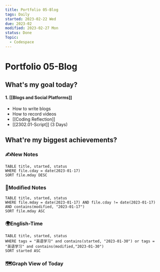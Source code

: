 ```yaml
---
title: Portfolio 05-Blog
tags: Daily
started: 2023-02-22 Wed
due: 2023-02
modified: 2023-02-27 Mon
status: Done
Topic:
  - Codespace
---
```

# Portfolio 05-Blog
## What's my goal today?
#### 1. [[Blogs and Social Platforms]]
- How to write blogs
- How to record videos
- [[Coding Reflection]]
- [[2302.01-Script]] (3 Days)

## What're my biggest achievements?
### ✍️New Notes

```dataview
TABLE title, started, status
WHERE file.cday = date(2023-01-17)
SORT file.mday DESC
```

### 📝Modified Notes

```dataview
TABLE title, started, status
WHERE file.mday = date(2023-01-17) AND file.cday != date(2023-01-17) AND contains(modified, "2023-01-17")
SORT file.mday ASC
```

### 🌍English-Time

```dataview
TABLE title, started, status
WHERE tags = "英语学习" and contains(started, "2023-01-30") or tags = "英语学习" and contains(modified,"2023-01-30") 
SORT started ASC
```

### 🗺️Graph View of Today

